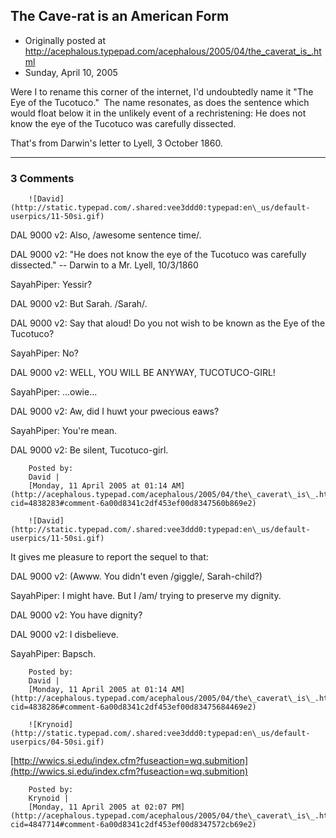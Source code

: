 ## The Cave-rat is an American Form

 * Originally posted at http://acephalous.typepad.com/acephalous/2005/04/the_caverat_is_.html
 * Sunday, April 10, 2005



Were I to rename this corner of the internet, I'd undoubtedly name it "The Eye of the Tucotuco."  The name resonates, as does the sentence which would float below it in the unlikely event of a rechristening:
He does not know the eye of the Tucotuco was carefully dissected.

That's from Darwin's letter to Lyell, 3 October 1860.

		

* * *

### 3 Comments 

		

                
[]()

	

		![David](http://static.typepad.com/.shared:vee3ddd0:typepad:en\_us/default-userpics/11-50si.gif)
	

	

		

DAL 9000 v2: Also, /awesome sentence time/.  

DAL 9000 v2: "He does not know the eye of the Tucotuco was carefully dissected." -- Darwin to a Mr. Lyell, 10/3/1860  

SayahPiper: Yessir?  

DAL 9000 v2: But Sarah. /Sarah/.  

DAL 9000 v2: Say that aloud! Do you not wish to be known as the Eye of the Tucotuco?  

SayahPiper: No?  

DAL 9000 v2: WELL, YOU WILL BE ANYWAY, TUCOTUCO-GIRL!  

SayahPiper: ...owie...  

DAL 9000 v2: Aw,  did I huwt your pwecious eaws?  

SayahPiper: You're mean.  

DAL 9000 v2: Be silent, Tucotuco-girl.

	

		Posted by:
		David |
		[Monday, 11 April 2005 at 01:14 AM](http://acephalous.typepad.com/acephalous/2005/04/the\_caverat\_is\_.html?cid=4838283#comment-6a00d8341c2df453ef00d8347560b869e2)

[]()

	

		![David](http://static.typepad.com/.shared:vee3ddd0:typepad:en\_us/default-userpics/11-50si.gif)
	

	

		

It gives me pleasure to report the sequel to that:  

DAL 9000 v2: (Awww. You didn't even /giggle/, Sarah-child?)  

SayahPiper: I might have.  But I /am/ trying to preserve my dignity.  

DAL 9000 v2: You have dignity?  

DAL 9000 v2: I disbelieve.  

SayahPiper: Bapsch.

	

		Posted by:
		David |
		[Monday, 11 April 2005 at 01:14 AM](http://acephalous.typepad.com/acephalous/2005/04/the\_caverat\_is\_.html?cid=4838286#comment-6a00d8341c2df453ef00d83475684469e2)

[]()

	

		![Krynoid](http://static.typepad.com/.shared:vee3ddd0:typepad:en\_us/default-userpics/04-50si.gif)
	

	

		

[http://wwics.si.edu/index.cfm?fuseaction=wq.submition](http://wwics.si.edu/index.cfm?fuseaction=wq.submition)

	

		Posted by:
		Krynoid |
		[Monday, 11 April 2005 at 02:07 PM](http://acephalous.typepad.com/acephalous/2005/04/the\_caverat\_is\_.html?cid=4847714#comment-6a00d8341c2df453ef00d8347572cb69e2)

		

        